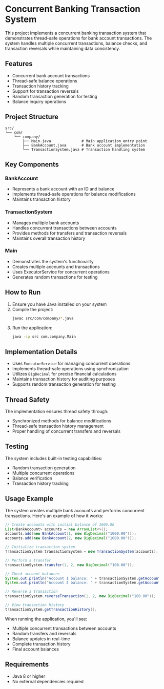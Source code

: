 # Concurrent Banking Transaction System

This project implements a concurrent banking transaction system that demonstrates thread-safe operations for bank account transactions. The system handles multiple concurrent transactions, balance checks, and transaction reversals while maintaining data consistency.

## Features

- Concurrent bank account transactions
- Thread-safe balance operations
- Transaction history tracking
- Support for transaction reversals
- Random transaction generation for testing
- Balance inquiry operations

## Project Structure

```
src/
└── com/
    └── company/
        ├── Main.java              # Main application entry point
        ├── BankAccount.java       # Bank account implementation
        └── TransactionSystem.java # Transaction handling system
```

## Key Components

### BankAccount
- Represents a bank account with an ID and balance
- Implements thread-safe operations for balance modifications
- Maintains transaction history

### TransactionSystem
- Manages multiple bank accounts
- Handles concurrent transactions between accounts
- Provides methods for transfers and transaction reversals
- Maintains overall transaction history

### Main
- Demonstrates the system's functionality
- Creates multiple accounts and transactions
- Uses ExecutorService for concurrent operations
- Generates random transactions for testing

## How to Run

1. Ensure you have Java installed on your system
2. Compile the project:
   ```bash
   javac src/com/company/*.java
   ```
3. Run the application:
   ```bash
   java -cp src com.company.Main
   ```

## Implementation Details

- Uses `ExecutorService` for managing concurrent operations
- Implements thread-safe operations using synchronization
- Utilizes `BigDecimal` for precise financial calculations
- Maintains transaction history for auditing purposes
- Supports random transaction generation for testing

## Thread Safety

The implementation ensures thread safety through:
- Synchronized methods for balance modifications
- Thread-safe transaction history management
- Proper handling of concurrent transfers and reversals

## Testing

The system includes built-in testing capabilities:
- Random transaction generation
- Multiple concurrent operations
- Balance verification
- Transaction history tracking

## Usage Example

The system creates multiple bank accounts and performs concurrent transactions. Here's an example of how it works:

```java
// Create accounts with initial balance of 1000.00
List<BankAccount> accounts = new ArrayList<>();
accounts.add(new BankAccount(1, new BigDecimal("1000.00")));
accounts.add(new BankAccount(2, new BigDecimal("1000.00")));

// Initialize transaction system
TransactionSystem transactionSystem = new TransactionSystem(accounts);

// Perform a transfer
transactionSystem.transfer(1, 2, new BigDecimal("100.00"));

// Check account balances
System.out.println("Account 1 balance: " + transactionSystem.getAccountBalance(1));
System.out.println("Account 2 balance: " + transactionSystem.getAccountBalance(2));

// Reverse a transaction
transactionSystem.reverseTransaction(1, 2, new BigDecimal("100.00"));

// View transaction history
transactionSystem.getTransactionHistory();
```

When running the application, you'll see:
- Multiple concurrent transactions between accounts
- Random transfers and reversals
- Balance updates in real-time
- Complete transaction history
- Final account balances

## Requirements

- Java 8 or higher
- No external dependencies required 